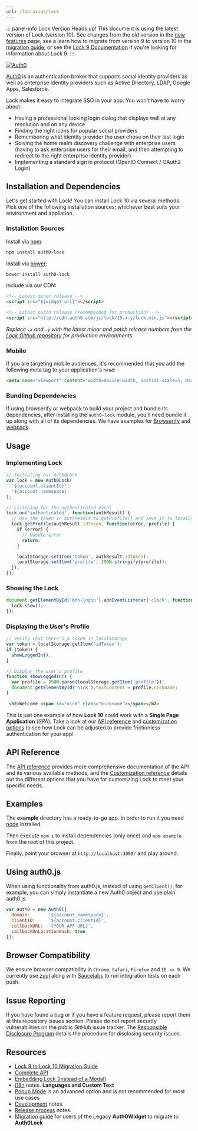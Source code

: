 ```yaml
---
url: /libraries/lock
---
```


::: panel-info Lock Version
Heads up! This document is using the latest version of Lock (version 10). See changes from the old version in the [new features](/libraries/lock/v10/new-features) page, see a learn how to migrate from version 9 to version 10 in the [migration guide](/libraries/lock/v10/migration-guide), or see the [Lock 9 Documentation](/libraries/lock/v9) if you're looking for information about Lock 9.
:::

[![Auth0](https://cloudup.com/c2evgl2cz3j+)](http://auth0.com)

[Auth0][auth0-main] is an authentication broker that supports social identity providers as well as enterprise identity providers such as Active Directory, LDAP, Google Apps, Salesforce.

Lock makes it easy to integrate SSO in your app. You won't have to worry about:

* Having a professional looking login dialog that displays well at any resolution and on any device
* Finding the right icons for popular social providers
* Remembering what identity provider the user chose on their last login
* Solving the home realm discovery challenge with enterprise users (having to ask enterprise users for their email, and then attempting to redirect to the right enterprise identity provider)
* Implementing a standard sign in protocol (OpenID Connect / OAuth2 Login)

## Installation and Dependencies

Let's get started with Lock! You can install Lock 10 via several methods. Pick one of the following installation sources; whichever best suits your environment and appliation.

### Installation Sources

Install via [npm](https://npmjs.org):

```sh
npm install auth0-lock
```

Install via [bower](http://bower.io):

```sh
bower install auth0-lock
```

Include via our CDN:

```html
<!-- Latest minor release -->
<script src="${widget_url}"></script>

<!-- Latest patch release (recommended for production) -->
<script src="http://cdn.auth0.com/js/lock/10.x.y/lock.min.js"></script>
```

_Replace `.x` and `.y` with the latest minor and patch release numbers from the [Lock Github repository](https://github.com/auth0/lock) for production environments_

### Mobile

If you are targeting mobile audiences, it's recommended that you add the following meta tag to your application's `head`:

```html
<meta name="viewport" content="width=device-width, initial-scale=1, maximum-scale=1, user-scalable=0"/>
```

### Bundling Dependencies

If using browserify or webpack to build your project and bundle its dependencies, after installing the `auth0-lock` module, you'll need bundle it up along with all of its dependencies. We have examples for [Browserify][example-browserify] and [webpack][example-webpack].

## Usage

### Implementing Lock

```js
// Initiating our Auth0Lock
var lock = new Auth0Lock(
  '${account.clientId}',
  '${account.namespace}'
);

// Listening for the authenticated event
lock.on("authenticated", function(authResult) {
  // Use the token in authResult to getProfile() and save it to localStorage
  lock.getProfile(authResult.idToken, function(error, profile) {
    if (error) {
      // Handle error
      return;
    }

    localStorage.setItem('token', authResult.idToken);
    localStorage.setItem('profile', JSON.stringify(profile));
  });
});
```

### Showing the Lock

```js
document.getElementById('btn-login').addEventListener('click', function() {
  lock.show();
});
```

### Displaying the User's Profile

```js
// Verify that there's a token in localStorage
var token = localStorage.getItem('idToken');
if (token) {
  showLoggedIn();
}

// Display the user's profile
function showLoggedIn() {
  var profile = JSON.parse(localStorage.getItem('profile'));
  document.getElementById('nick').textContent = profile.nickname;
}
```

```html
 <h2>Welcome <span id="nick" class="nickname"></span></h2>
```

This is just one example of how **Lock 10** could work with a **Single Page Application** (_SPA_). Take a look at our [API reference][lock-api] and [customization options][lock-customization] to see how Lock can be adjusted to provide frictionless authentication for your app!

## API Reference

The [API reference][lock-api] provides more comprehensive documentation of the API and its various available methods, and the [Customization reference][lock-customization] details out the different options that you have for customizing Lock to meet your specific needs.

## Examples

The **example** directory has a ready-to-go app. In order to run it you need [node](http://nodejs.org/) installed.

Then execute `npm i` to install dependencies (only once) and `npm example` from the root of this project.

Finally, point your browser at `http://localhost:3000/` and play around.


## Using auth0.js

When using functionality from auth0.js, instead of using `getClient()`, for example, you can simply instantiate a new Auth0 object and use plain auth0.js.

```js
var auth0 = new Auth0({
  domain:       '${account.namespace}',
  clientID:     '${account.clientId}',
  callbackURL:  '{YOUR APP URL}',
  callbackOnLocationHash: true
});
```

## Browser Compatibility

We ensure browser compatibility in `Chrome`, `Safari`, `Firefox` and `IE >= 9`. We currently use [zuul](https://github.com/defunctzombie/zuul) along with [Saucelabs](https://saucelabs.com) to run integration tests on each push.

## Issue Reporting

If you have found a bug or if you have a feature request, please report them at this repository issues section. Please do not report security vulnerabilities on the public GitHub issue tracker. The [Responsible Disclosure Program](https://auth0.com/whitehat) details the procedure for disclosing security issues.

## Resources

* [Lock 9 to Lock 10 Migration Guide][migration-guide]
* [Complete API][lock-api]
* [Embedding Lock (Instead of a Modal)][display-modes]
* [i18n][i18n-notes] notes. **Languages and Custom Text**
* [Popup Mode][popup-mode] is an advanced option and is not recommended for most use cases
* [Development][development-notes] notes.
* [Release process][release-process] notes.
* [Migration guide][legacy-migration-guide] for users of the Legacy **Auth0Widget** to migrate to **Auth0Lock**

<!-- Variables-->

[auth0-main]: https://auth0.com
[playground-url]: http://auth0.github.com/playground
[migration-guide]: /libraries/lock/v10/migration-guide
[new-features]: /libraries/lock/v10/new-features
[example-browserify]: https://github.com/auth0/lock/blob/v10/examples/bundling/browserify
[example-webpack]: https://github.com/auth0/lock/blob/v10/examples/bundling/webpack
[lock-customization]: /libraries/lock/v10/customization
[lock-api]: /libraries/lock/v10/api
[display-modes]: /libraries/lock/v10/customization#container
[development-notes]: https://github.com/auth0/lock
[release-process]: https://github.com/auth0/lock
[sending-authentication-parameters]: /libraries/lock/v10/sending-authentication-parameters
[legacy-migration-guide]: /libraries/lock/v9/migration-guide
[i18n-notes]: /libraries/lock/v10/i18n
[popup-mode]: /libraries/lock/v10/popup-mode
